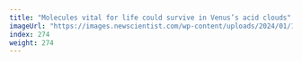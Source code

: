```yaml
---
title: "Molecules vital for life could survive in Venus’s acid clouds"
imageUrl: "https://images.newscientist.com/wp-content/uploads/2024/01/11162322/SEI_186783605.jpg?width=788"
index: 274
weight: 274
---
```

